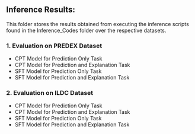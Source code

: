 ## Inference Results:
This folder stores the results obtained from executing the inference scripts found in the Inference_Codes folder over the respective datasets.

### 1. Evaluation on PREDEX Dataset
- CPT Model for Prediction Only Task
- CPT Model for Prediction and Explanation Task
- SFT Model for Prediction Only Task
- SFT Model for Prediction and Explanation Task
### 2. Evaluation on ILDC Dataset
- CPT Model for Prediction Only Task
- CPT Model for Prediction and Explanation Task
- SFT Model for Prediction Only Task
- SFT Model for Prediction and Explanation Task
